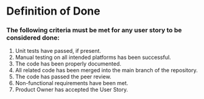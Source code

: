 # Definition of Done

### The following criteria must be met for any user story to be considered done:

1. Unit tests have passed, if present.
1. Manual testing on all intended platforms has been successful.
1. The code has been properly documented.
1. All related code has been merged into the main branch of the repository.
1. The code has passed the peer review.
1. Non-functional requirements have been met.
1. Product Owner has accepted the User Story.
